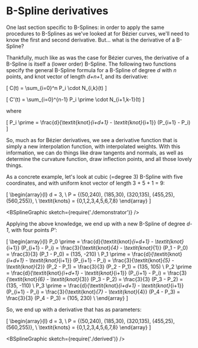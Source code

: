 # B-Spline derivatives


One last section specific to B-Splines: in order to apply the same procedures to B-Splines as we've looked at for Bézier curves, we'll need to know the first and second derivative. But... what is the derivative of a B-Spline?

Thankfully, much like as was the case for Bézier curves, the derivative of a B-Spline is itself a (lower order) B-Spline. The following two functions specify the general B-Spline formula for a B-Spline of degree <em>d</em> with <em>n</em> points, and knot vector of length <em>d+n+1</em>, and its derivative:

\[
  C(t) = \sum_{i=0}^n P_i \cdot N_{i,k}(t)
\]

\[
  C'(t) = \sum_{i=0}^{n-1} P_i \prime \cdot N_{i+1,k-1}(t)
\]

where

\[
  P_i \prime = \frac{d}{\textit{knot}_{i+d+1} - \textit{knot}_{i+1}} (P_{i+1} - P_i)
\]


So, much as for Bézier derivatives, we see a derivative function that is simply a new interpolation function, with interpolated weights. With this information, we can do things like draw tangents and normals, as well as determine the curvature function, draw inflection points, and all those lovely things.

As a concrete example, let's look at cubic (=degree 3) B-Spline with five coordinates, and with uniform knot vector of length 3 + 5 + 1 = 9:

\[
  \begin{array}{l}
    d = 3, \\
    P = {(50,240), (185,30), (320,135), (455,25), (560,255)}, \\
    \textit{knots} = {0,1,2,3,4,5,6,7,8}
  \end{array}
\]

<BSplineGraphic sketch={require('./demonstrator')} />

Applying the above knowledge, we end up with a new B-Spline of degree <em>d-1</em>, with four points <em>P'</em>:

\[
  \begin{array}{l}
    P_0 \prime = \frac{d}{\textit{knot}_{i+d+1} - \textit{knot}_{i+1}} (P_{i+1} - P_i)
    = \frac{3}{\textit{knot}_{4} - \textit{knot}_{1}} (P_1 - P_0)
    = \frac{3}{3} (P_1 - P_0)
    = (135, -210) \\
    P_1 \prime = \frac{d}{\textit{knot}_{i+d+1} - \textit{knot}_{i+1}} (P_{i+1} - P_i)
    = \frac{3}{\textit{knot}_{5} - \textit{knot}_{2}} (P_2 - P_1)
    = \frac{3}{3} (P_2 - P_1)
    = (135, 105) \\
    P_2 \prime = \frac{d}{\textit{knot}_{i+d+1} - \textit{knot}_{i+1}} (P_{i+1} - P_i)
    = \frac{3}{\textit{knot}_{6} - \textit{knot}_{3}} (P_3 - P_2)
    = \frac{3}{3} (P_3 - P_2)
    = (135, -110) \\
    P_3 \prime = \frac{d}{\textit{knot}_{i+d+1} - \textit{knot}_{i+1}} (P_{i+1} - P_i)
    = \frac{3}{\textit{knot}_{7} - \textit{knot}_{4}} (P_4 - P_3)
    = \frac{3}{3} (P_4 - P_3)
    = (105, 230) \\
  \end{array}
\]

So, we end up with a derivative that has as parameters:

\[
  \begin{array}{l}
    d = 3, \\
    P = {(50,240), (185,30), (320,135), (455,25), (560,255)}, \\
    \textit{knots} = {0,1,2,3,4,5,6,7,8}
  \end{array}
\]

<BSplineGraphic sketch={require('./derived')} />
